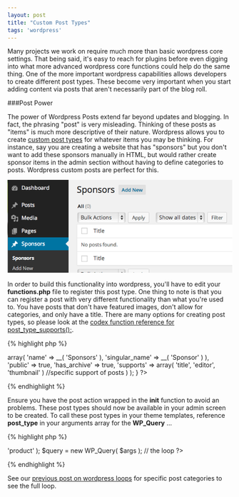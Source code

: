 ```yaml
---
layout: post
title: "Custom Post Types"
tags: 'wordpress'
---
```


Many projects we work on require much more than basic wordpress core settings. That being said, it's easy to reach for plugins before even digging into what more advanced wordpress core functions could help do the same thing. One of the more important wordpress capabilities allows developers to create different post types. These become very important when you start adding content via posts that aren't necessarily part of the blog roll.

###Post Power

The power of Wordpress Posts extend far beyond updates and blogging. In fact, the phrasing "post" is very misleading. Thinking of these posts as "items" is much more descriptive of their nature. Wordpress allows you to create [custom post types](http://codex.wordpress.org/Post_Types) for whatever items you may be thinking. For instance, say you are creating a website that has "sponsors" but you don't want to add these sponsors manually in HTML, but would rather create sponsor items in the admin section without having to define categories to posts. Wordpress custom posts are perfect for this.

![Screenshot of Sponsors post type in Wordpress Admin screen](/images/posts/wordpress-custom-post-sponsors.png)

In order to build this functionality into wordpress, you'll have to edit your **functions.php** file to register this post type. One thing to note is that you can register a post with very different functionality than what you're used to. You have posts that don't have featured images, don't allow for categories, and only have a title. There are many options for creating post types, so please look at the [codex function reference for post_type_supports();](http://codex.wordpress.org/Function_Reference/post_type_supports).

{% highlight php %}
<?php

add_action( 'init', 'create_sponsor_post_type' );
function create_sponsor_post_type() {
  register_post_type( 'sponsor',
    array(
      'labels' => array(
        'name' => __( 'Sponsors' ),
        'singular_name' => __( 'Sponsor' )
      ),
    'public' => true,
    'has_archive' => true,
    'supports' => array( 'title', 'editor', 'thumbnail' ) //specific support of posts
    )
  );
}

?>
{% endhighlight %}

Ensure you have the post action wrapped in the **init** function to avoid an problems. These post types should now be available in your admin screen to be created. To call these post types in your theme templates, reference **post_type** in your arguments array for the **WP_Query** ...

{% highlight php %}
<?php

$args = array( 'post_type' => 'product' );
$query = new WP_Query( $args );
// the loop

?>
{% endhighlight %}

See our [previous post on wordpress loops](/2014/01/22/looping-post-categories.html) for specific post categories to see the full loop.